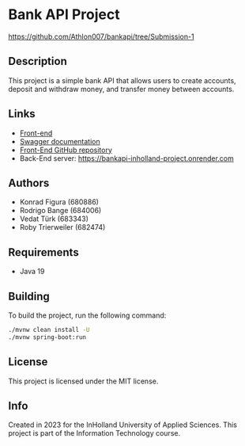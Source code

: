 # Bank API Project

https://github.com/Athlon007/bankapi/tree/Submission-1

## Description

This project is a simple bank API that allows users to create accounts, deposit and withdraw money, and transfer money between accounts.

## Links

- [Front-end](https://kfigura.nl/bank)
- [Swagger documentation](https://app.swaggerhub.com/apis/684006_1/BankingAPI/1.0.0)
- [Front-End GitHub repository](https://github.com/Athlon007/bankingapi-frontend)
- Back-End server: https://bankapi-inholland-project.onrender.com

## Authors

- Konrad Figura (680886)
- Rodrigo Bange (684006)
- Vedat Türk (683343)
- Roby Trierweiler (682474)

## Requirements

- Java 19

## Building

To build the project, run the following command:

```bash
./mvnw clean install -U
./mvnw spring-boot:run
```

## License

This project is licensed under the MIT license.

## Info

Created in 2023 for the InHolland University of Applied Sciences. This project is part of the Information Technology course.